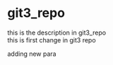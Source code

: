 # git3_repo
this is the description in git3_repo
<br>
this is first change in git3 repo
<p> adding new para</p>
